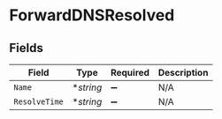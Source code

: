 # ForwardDNSResolved


## Fields

| Field              | Type               | Required           | Description        |
| ------------------ | ------------------ | ------------------ | ------------------ |
| `Name`             | **string*          | :heavy_minus_sign: | N/A                |
| `ResolveTime`      | **string*          | :heavy_minus_sign: | N/A                |